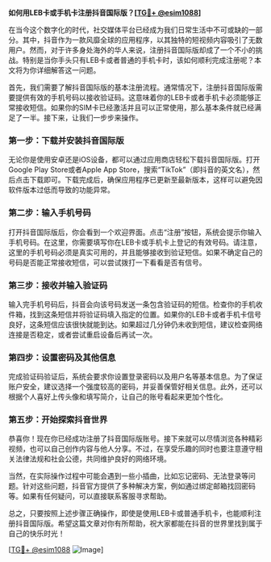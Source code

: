 **如何用LEB卡或手机卡注册抖音国际版？[[TG💪+ @esim1088](https://t.me/s/esim1088)]**

在当今这个数字化的时代，社交媒体平台已经成为我们日常生活中不可或缺的一部分。其中，抖音作为一款风靡全球的应用程序，以其独特的短视频内容吸引了无数用户。然而，对于许多身处海外的华人来说，注册抖音国际版却成了一个不小的挑战。特别是当你手头只有LEB卡或者普通的手机卡时，该如何顺利完成注册呢？本文将为你详细解答这一问题。

首先，我们需要了解抖音国际版的基本注册流程。通常情况下，注册抖音国际版需要提供有效的手机号码以接收验证码。这意味着你的LEB卡或者手机卡必须能够正常接收短信。如果你的SIM卡已经激活并且可以正常使用，那么基本条件就已经满足了一半。接下来，让我们一步步来操作。

### 第一步：下载并安装抖音国际版

无论你是使用安卓还是iOS设备，都可以通过应用商店轻松下载抖音国际版。打开Google Play Store或者Apple App Store，搜索“TikTok”（即抖音的英文名），然后点击下载即可。下载完成后，确保应用程序已更新至最新版本，这样可以避免因软件版本过低而导致的功能异常。

### 第二步：输入手机号码

打开抖音国际版后，你会看到一个欢迎界面。点击“注册”按钮，系统会提示你输入手机号码。在这里，你需要填写你在LEB卡或手机卡上登记的有效号码。请注意，这里的手机号码必须是真实可用的，并且能够接收到验证短信。如果不确定自己的号码是否能正常接收短信，可以尝试拨打一下看看是否有信号。

### 第三步：接收并输入验证码

输入完手机号码后，抖音会向该号码发送一条包含验证码的短信。检查你的手机收件箱，找到这条短信并将验证码填入指定的位置。如果你的LEB卡或者手机卡信号良好，这条短信应该很快就能到达。如果超过几分钟仍未收到短信，建议检查网络连接是否稳定，或者尝试重启设备后再试一次。

### 第四步：设置密码及其他信息

完成验证码验证后，系统会要求你设置登录密码以及用户名等基本信息。为了保证账户安全，建议选择一个强度较高的密码，并妥善保管好相关信息。此外，还可以根据个人喜好上传头像和填写简介，让自己的账号看起来更加个性化。

### 第五步：开始探索抖音世界

恭喜你！现在你已经成功注册了抖音国际版账号。接下来就可以尽情浏览各种精彩视频，也可以自己创作内容与他人分享。不过，在享受乐趣的同时也要注意遵守相关法律法规和社会公德，共同维护良好的网络环境。

当然，在实际操作过程中可能会遇到一些小插曲，比如忘记密码、无法登录等问题。针对这些问题，抖音官方提供了多种解决方案，例如通过绑定邮箱找回密码等。如果有任何疑问，可以直接联系客服寻求帮助。

总之，只要按照上述步骤正确操作，即使是使用LEB卡或普通手机卡，也能顺利注册抖音国际版。希望这篇文章对你有所帮助，祝大家都能在抖音的世界里找到属于自己的快乐时光！

[[TG💪+ @esim1088](https://t.me/s/esim1088) ![Image](https://i.postimg.cc/4NQfJmqS/Snipaste-2025-05-13-00-14-12.png)]